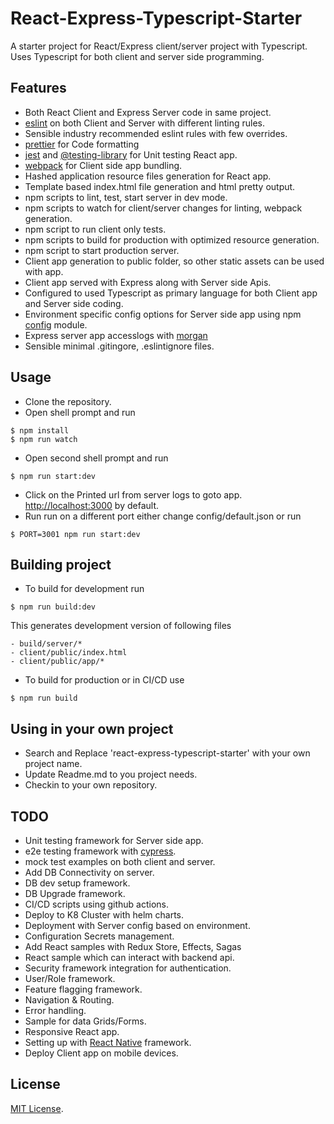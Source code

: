 # React-Express-Typescript-Starter

A starter project for React/Express client/server project with Typescript.
Uses Typescript for both client and server side programming.

## Features
- Both React Client and Express Server code in same project.
- [eslint](https://eslint.org) on both Client and Server with different linting rules.
- Sensible industry recommended eslint rules with few overrides.
- [prettier](https://prettier.io) for Code formatting
- [jest](https://jestjs.io) and [@testing-library](https://testing-library.com/docs/) for Unit testing React app.
- [webpack](https://webpack.js.org) for Client side app bundling.
- Hashed application resource files generation for React app.
- Template based index.html file generation and html pretty output.
- npm scripts to lint, test, start server in dev mode.
- npm scripts to watch for client/server changes for linting, webpack generation.
- npm script to run client only tests.
- npm scripts to build for production with optimized resource generation.
- npm script to start production server.
- Client app generation to public folder, so other static assets can be used with app.
- Client app served with Express along with Server side Apis.
- Configured to used Typescript as primary language for both Client app and Server side coding.
- Environment specific config options for Server side app using npm [config](https://www.npmjs.com/package/config) module.
- Express server app accesslogs with [morgan](https://www.npmjs.com/package/morgan)
- Sensible minimal .gitingore, .eslintignore files.

## Usage
- Clone the repository.
- Open shell prompt and run
```shell script
$ npm install
$ npm run watch
```
- Open second shell prompt and run
```shell script
$ npm run start:dev
```
- Click on the Printed url from server logs to goto app. [http://localhost:3000](http://localhost:3000) by default.
- Run run on a different port either change config/default.json or run
```shell script
$ PORT=3001 npm run start:dev
```
## Building project
- To build for development run
```shell script
$ npm run build:dev
```
This generates development version of following files
```
- build/server/*
- client/public/index.html
- client/public/app/*
```
- To build for production or in CI/CD use
```shell script
$ npm run build
```

## Using in your own project
- Search and Replace 'react-express-typescript-starter' with your own project name.
- Update Readme.md to you project needs.
- Checkin to your own repository.

## TODO
- Unit testing framework for Server side app.
- e2e testing framework with [cypress](https://www.cypress.io).
- mock test examples on both client and server.
- Add DB Connectivity on server.
- DB dev setup framework.
- DB Upgrade framework.
- CI/CD scripts using github actions.
- Deploy to K8 Cluster with helm charts.
- Deployment with Server config based on environment.
- Configuration Secrets management.
- Add React samples with Redux Store, Effects, Sagas
- React sample which can interact with backend api.
- Security framework integration for authentication.
- User/Role framework.
- Feature flagging framework.
- Navigation & Routing.
- Error handling.
- Sample for data Grids/Forms.
- Responsive React app.
- Setting up with [React Native](https://reactnative.dev/) framework.
- Deploy Client app on mobile devices. 

## License
[MIT License](https://github.com/vkkotha/react-express-typescript-starter/blob/master/LICENSE).